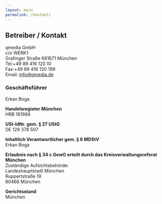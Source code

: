 ```yaml
---
layout: main
permalink: /kontakt/
---
```


## Betreiber / Kontakt
qmedia GmbH<br>
c/o WERK1<br>
Grafinger Straße 681671 München<br>
Tel:+49 89 416 120 10<br>
Fax:+49 89 416 120 199<br>
Email: info@qmedia.de<br>

### Geschäftsführer
Erkan Boga

**Handelsregister München**<br>
HRB 161988

**USt-IdNr. gem. § 27 UStG**<br>
DE 129 378 507

**Inhaltlich Verantwortlicher gem. § 6 MDStV**<br>
Erkan Boga

**Erlaubnis nach § 34 c GewO erteilt durch das Kreisverwaltungsreferat München**<br>
Zuständige Aufsichtsbehörde:<br>
Landeshauptstadt München<br>
Ruppertstraße 19<br>
80466 München<br>

**Gerichtsstand**<br>
München


